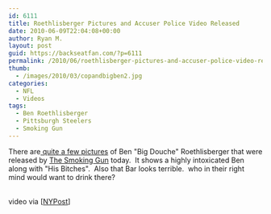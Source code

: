 ```yaml
---
id: 6111
title: Roethlisberger Pictures and Accuser Police Video Released
date: 2010-06-09T22:04:08+00:00
author: Ryan M.
layout: post
guid: https://backseatfan.com/?p=6111
permalink: /2010/06/roethlisberger-pictures-and-accuser-police-video-released/
thumb:
  - /images/2010/03/copandbigben2.jpg
categories:
  - NFL
  - Videos
tags:
  - Ben Roethlisberger
  - Pittsburgh Steelers
  - Smoking Gun
---
```


<div class="entry">
  <p>
    There are<a href="http://www.thesmokinggun.com/archive/years/2010/0609101bigben1.html"> quite a few pictures</a> of Ben "Big Douche" Roethlisberger that were released by <a href="http://www.thesmokinggun.com/archive/years/2010/0609101bigben1.html">The Smoking Gun</a> today.  It shows a highly intoxicated Ben along with "His Bitches".  Also that Bar looks terrible.  who in their right mind would want to drink there?
  </p>

  <p>
    <br /> video via [<a href="http://www.nypost.com">NYPost</a>]
  </p>
</div>
